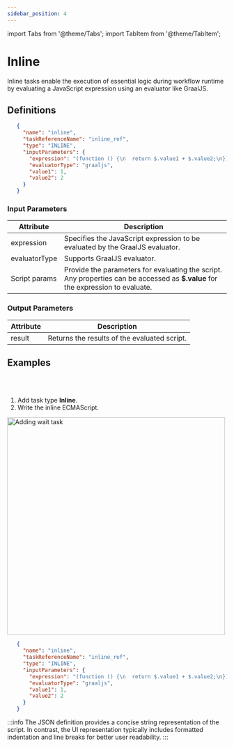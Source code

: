 ```yaml
---
sidebar_position: 4
---
```


import Tabs from '@theme/Tabs';
import TabItem from '@theme/TabItem';

# Inline 

Inline tasks enable the execution of essential logic during workflow runtime by evaluating a JavaScript expression using an evaluator like GraalJS.

## Definitions
```json
   {
     "name": "inline",
     "taskReferenceName": "inline_ref",
     "type": "INLINE",
     "inputParameters": {
       "expression": "(function () {\n  return $.value1 + $.value2;\n})();",
       "evaluatorType": "graaljs",
       "value1": 1,
       "value2": 2
     }
   }
```

### Input Parameters

| Attribute | Description |
| --------- | ----------- |
| expression | Specifies the JavaScript expression to be evaluated by the GraalJS evaluator. | 
| evaluatorType | Supports GraalJS evaluator. | 
| Script params | Provide the parameters for evaluating the script. Any properties can be accessed as **$.value** for the expression to evaluate. | 

### Output Parameters

| Attribute | Description |
| --------- | ----------- |
| result | Returns the results of the evaluated script. | 

## Examples


<Tabs>
<TabItem value="UI" label="UI" className="paddedContent">

<div className="row">
<div className="col col--4">

<br/>
<br/>

1. Add task type **Inline**.
2. Write the inline ECMAScript.

</div>
<div className="col">
<div className="embed-loom-video">

<p><img src="/content/img/ui-guide-inline-task.png" alt="Adding wait task" width="500" height="auto"/></p>

</div>
</div>
</div>



</TabItem>
 <TabItem value="JSON" label="JSON">

```json
   {
     "name": "inline",
     "taskReferenceName": "inline_ref",
     "type": "INLINE",
     "inputParameters": {
       "expression": "(function () {\n  return $.value1 + $.value2;\n})();",
       "evaluatorType": "graaljs",
       "value1": 1,
       "value2": 2
     }
   }
```

</TabItem>
</Tabs>

:::info
The JSON definition provides a concise string representation of the script. In contrast, the UI representation typically includes formatted indentation and line breaks for better user readability.
:::

